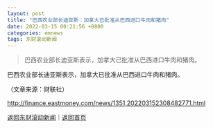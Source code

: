 ```yaml
---
layout: post
title: "巴西农业部长迪亚斯：加拿大已批准从巴西进口牛肉和猪肉"
date: 2022-03-15 00:21:56 +0800
categories: emnews
tags: 东财滚动新闻
---
```

> 巴西农业部长迪亚斯表示，加拿大已批准从巴西进口牛肉和猪肉。

<p>巴西农业部长迪亚斯表示，加拿大已批准从巴西进口牛肉和猪肉。</p><p class="em_media">（文章来源：财联社）</p>

<http://finance.eastmoney.com/news/1351,202203152308482771.html>

[返回东财滚动新闻](//finews.withounder.com/emnews/)｜[返回首页](//finews.withounder.com/)